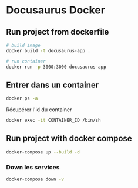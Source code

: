 # Docusaurus Docker

## Run project from dockerfile

```sh
# build image
docker build -t docusaurus-app .
```

```sh
# run container
docker run -p 3000:3000 docusaurus-app
```

## Entrer dans un container 

```sh
docker ps -a
```

Récupérer l'id du container

```sh
docker exec -it CONTAINER_ID /bin/sh
```

## Run project with docker compose

```bash
docker-compose up --build -d
```

### Down les services

```bash
docker-compose down -v
```

